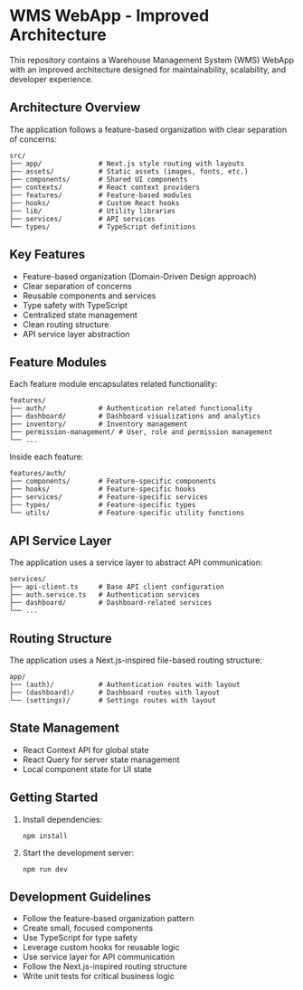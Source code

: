 
# WMS WebApp - Improved Architecture

This repository contains a Warehouse Management System (WMS) WebApp with an improved architecture designed for maintainability, scalability, and developer experience.

## Architecture Overview

The application follows a feature-based organization with clear separation of concerns:

```
src/
├── app/              # Next.js style routing with layouts
├── assets/           # Static assets (images, fonts, etc.)
├── components/       # Shared UI components
├── contexts/         # React context providers
├── features/         # Feature-based modules
├── hooks/            # Custom React hooks
├── lib/              # Utility libraries
├── services/         # API services
└── types/            # TypeScript definitions
```

## Key Features

- Feature-based organization (Domain-Driven Design approach)
- Clear separation of concerns
- Reusable components and services
- Type safety with TypeScript
- Centralized state management
- Clean routing structure
- API service layer abstraction

## Feature Modules

Each feature module encapsulates related functionality:

```
features/
├── auth/             # Authentication related functionality
├── dashboard/        # Dashboard visualizations and analytics
├── inventory/        # Inventory management
├── permission-management/ # User, role and permission management
└── ...
```

Inside each feature:
```
features/auth/
├── components/       # Feature-specific components
├── hooks/            # Feature-specific hooks
├── services/         # Feature-specific services
├── types/            # Feature-specific types
└── utils/            # Feature-specific utility functions
```

## API Service Layer

The application uses a service layer to abstract API communication:

```
services/
├── api-client.ts     # Base API client configuration
├── auth.service.ts   # Authentication services
├── dashboard/        # Dashboard-related services
└── ...
```

## Routing Structure

The application uses a Next.js-inspired file-based routing structure:

```
app/
├── (auth)/           # Authentication routes with layout
├── (dashboard)/      # Dashboard routes with layout
└── (settings)/       # Settings routes with layout
```

## State Management

- React Context API for global state
- React Query for server state management
- Local component state for UI state

## Getting Started

1. Install dependencies:
   ```
   npm install
   ```

2. Start the development server:
   ```
   npm run dev
   ```

## Development Guidelines

- Follow the feature-based organization pattern
- Create small, focused components
- Use TypeScript for type safety
- Leverage custom hooks for reusable logic
- Use service layer for API communication
- Follow the Next.js-inspired routing structure
- Write unit tests for critical business logic
